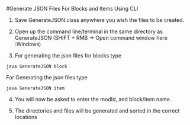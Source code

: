 #Generate JSON Files For Blocks and Items Using CLI

1) Save GenerateJSON.class anywhere you wish the files to be created.

2) Open up the command line/terminal in the same directory as GenerateJSON (SHIFT + RMB -> Open command window here :Windows)

3) For generating the json files for blocks type
```
java GenerateJSON block
```
For Generating the json files type
```
java GenerateJSON item
```
4) You will now be asked to enter the modId, and block/item name.

5) The directories and files will be generated and sorted in the correct locations 
